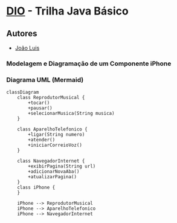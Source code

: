 # [DIO](www.dio.me) - Trilha Java Básico

## Autores
- [João Luis](https://github.com/j1cache2)

### Modelagem e Diagramação de um Componente iPhone

### Diagrama UML (Mermaid)
```mermaid
classDiagram
    class ReprodutorMusical {
        +tocar()
        +pausar()
        +selecionarMusica(String musica)
    }

    class AparelhoTelefonico {
        +ligar(String numero)
        +atender()
        +iniciarCorreioVoz()
    }

    class NavegadorInternet {
        +exibirPagina(String url)
        +adicionarNovaAba()
        +atualizarPagina()
    }
    class iPhone {
    }

    iPhone --> ReprodutorMusical
    iPhone --> AparelhoTelefonico
    iPhone --> NavegadorInternet
```

